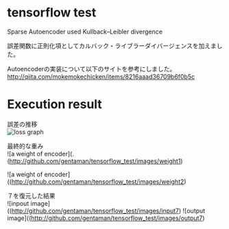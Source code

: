 # tensorflow test  
Sparse Autoencoder used Kullback–Leibler divergence  
  
誤差関数に正則化項としてカルバック・ライブラーダイバージェンスを加えました。  
  
Autoencoderの実装について以下のサイトを参考にしました。  
<http://qiita.com/mokemokechicken/items/8216aaad36709b6f0b5c>

# Execution result
誤差の推移  
![loss graph](http://github.com/gentaman/tensorflow_test/images/loss)

最終的な重み  
![a weight of encoder](.(http://github.com/gentaman/tensorflow_test/images/weight1)

![a weight of encoder]((http://github.com/gentaman/tensorflow_test/images/weight2)

７を復元した結果  
![inpout image]((http://github.com/gentaman/tensorflow_test/images/input7)
![output image]((http://github.com/gentaman/tensorflow_test/images/output7)

